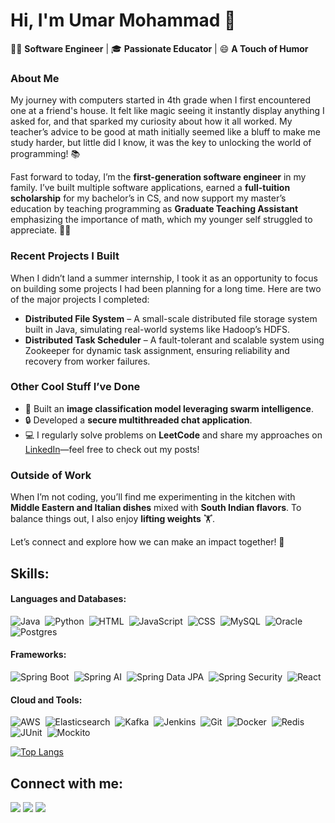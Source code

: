 # Hi, I'm Umar Mohammad 👋

👨‍💻 **Software Engineer** | 🎓 **Passionate Educator** | 😄 **A Touch of Humor**

### About Me

My journey with computers started in 4th grade when I first encountered one at a friend's house. It felt like magic seeing it instantly display anything I asked for, and that sparked my curiosity about how it all worked. My teacher’s advice to be good at math initially seemed like a bluff to make me study harder, but little did I know, it was the key to unlocking the world of programming! 📚

Fast forward to today, I’m the **first-generation software engineer** in my family. I’ve built multiple software applications, earned a **full-tuition scholarship** for my bachelor’s in CS, and now support my master’s education by teaching programming as **Graduate Teaching Assistant** emphasizing the importance of math, which my younger self struggled to appreciate. 👨‍🏫

### Recent Projects I Built

When I didn’t land a summer internship, I took it as an opportunity to focus on building some projects I had been planning for a long time. Here are two of the major projects I completed:

- **Distributed File System** – A small-scale distributed file storage system built in Java, simulating real-world systems like Hadoop’s HDFS.
- **Distributed Task Scheduler** – A fault-tolerant and scalable system using Zookeeper for dynamic task assignment, ensuring reliability and recovery from worker failures.

### Other Cool Stuff I’ve Done
- 🧠 Built an **image classification model leveraging swarm intelligence**.
- 🔒 Developed a **secure multithreaded chat application**.
- 💻 I regularly solve problems on **LeetCode** and share my approaches on [LinkedIn](https://www.linkedin.com/in/umarmhd/)—feel free to check out my posts!

### Outside of Work
When I’m not coding, you’ll find me experimenting in the kitchen with **Middle Eastern and Italian dishes** mixed with **South Indian flavors**. To balance things out, I also enjoy **lifting weights** 🏋️.  

Let’s connect and explore how we can make an impact together! 🌟

## Skills:

#### Languages and Databases:
![Java](https://img.shields.io/badge/Java-ED8B00?style=for-the-badge&logo=java&logoColor=white)&nbsp;
![Python](https://img.shields.io/badge/Python-3776AB?style=for-the-badge&logo=python&logoColor=white)&nbsp;
![HTML](https://img.shields.io/badge/HTML-239120?style=for-the-badge&logo=html5&logoColor=white)&nbsp;
![JavaScript](https://img.shields.io/badge/JavaScript-323330?style=for-the-badge&logo=javascript&logoColor=white)&nbsp;
![CSS](https://img.shields.io/badge/CSS-1572B6?style=for-the-badge&logo=css3&logoColor=white)&nbsp;
![MySQL](https://img.shields.io/badge/MySQL-00000F?style=for-the-badge&logo=mysql&logoColor=white)&nbsp;
![Oracle](https://img.shields.io/badge/Oracle-F80000?style=for-the-badge&logo=oracle&logoColor=white)&nbsp;
![Postgres](https://img.shields.io/badge/Postgres-316192?style=for-the-badge&logo=postgresql&logoColor=white)

#### Frameworks:
![Spring Boot](https://img.shields.io/badge/Spring_Boot-6DB33F?style=for-the-badge&logo=spring-boot&logoColor=white)&nbsp;
![Spring AI](https://img.shields.io/badge/Spring_AI-FF6F00?style=for-the-badge&logo=spring&logoColor=white)&nbsp;
![Spring Data JPA](https://img.shields.io/badge/Spring_Data_JPA-6DB33F?style=for-the-badge&logo=spring&logoColor=white)&nbsp;
![Spring Security](https://img.shields.io/badge/Spring_Security-6DB33F?style=for-the-badge&logo=spring&logoColor=white)&nbsp;
![React](https://img.shields.io/badge/React-20232A?style=for-the-badge&logo=react&logoColor=61DAFB)

#### Cloud and Tools:
![AWS](https://img.shields.io/badge/AWS-232F3E?style=for-the-badge&logo=amazon-aws&logoColor=white)&nbsp;
![Elasticsearch](https://img.shields.io/badge/Elasticsearch-005571?style=for-the-badge&logo=elasticsearch&logoColor=white)&nbsp;
![Kafka](https://img.shields.io/badge/Kafka-231F20?style=for-the-badge&logo=apache-kafka&logoColor=white)&nbsp;
![Jenkins](https://img.shields.io/badge/Jenkins-D24939?style=for-the-badge&logo=jenkins&logoColor=white)&nbsp;
![Git](https://img.shields.io/badge/Git-F05032?style=for-the-badge&logo=git&logoColor=white)&nbsp;
![Docker](https://img.shields.io/badge/Docker-2496ED?style=for-the-badge&logo=docker&logoColor=white)&nbsp;
![Redis](https://img.shields.io/badge/Redis-DC382D?style=for-the-badge&logo=redis&logoColor=white)&nbsp;
![JUnit](https://img.shields.io/badge/JUnit-25A162?style=for-the-badge&logo=junit5&logoColor=white)&nbsp;
![Mockito](https://img.shields.io/badge/Mockito-25A162?style=for-the-badge&logo=mockito&logoColor=white)

[![Top Langs](https://github-readme-stats.vercel.app/api/top-langs/?username=umar-7w4&layout=compact)](https://github.com/anuraghazra/github-readme-stats)

## Connect with me:

<p align = "center">

[<img src="https://img.shields.io/badge/linkedin-%2312100E.svg?&style=for-the-badge&logo=linkedin&logoColor=white&color=black" />](https://www.linkedin.com/in/umarmhd/)
[<img src="https://img.shields.io/badge/leetcode-%2312100E.svg?&style=for-the-badge&logo=leetcode&logoColor=white&color=black" />](https://leetcode.com/u/umarmohd/)
[<img src="https://img.shields.io/badge/github-%2312100E.svg?&style=for-the-badge&logo=github&logoColor=white&color=black" />](https://github.com/umar-7w4/)

</p>
